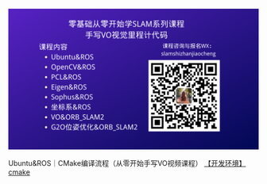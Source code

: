 ![](image/小秋SLAM实战教程.png)

Ubuntu&ROS｜CMake编译流程（从零开始手写VO视频课程）
 [【开发环境】cmake](https://blog.csdn.net/qq_21950671/article/details/94456864)